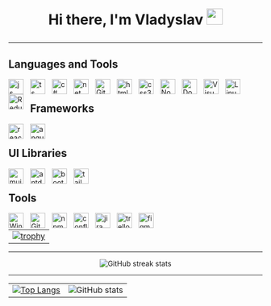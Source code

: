 <h1 align="center">Hi there, I'm Vladyslav</a> 
<img src="https://github.com/blackcater/blackcater/raw/main/images/Hi.gif" height="32"/>

---

## Languages and Tools

<img align="left" alt="js" width="30px" style="padding-right:10px" src="https://cdn.jsdelivr.net/gh/devicons/devicon@latest/icons/javascript/javascript-original.svg"/>
<img align="left" alt="ts" width="30px" style="padding-right:10px" src="https://cdn.jsdelivr.net/gh/devicons/devicon@latest/icons/typescript/typescript-original.svg"/>
<img align="left" alt="c#" width="30px" style="padding-right:10px" src="https://cdn.jsdelivr.net/gh/devicons/devicon@latest/icons/csharp/csharp-original.svg"/>
<img align="left" alt="net" width="30px" style="padding-right:10px" src="https://cdn.jsdelivr.net/gh/devicons/devicon@latest/icons/dotnetcore/dotnetcore-original.svg"/>
<img align="left" alt="Git" width="30px" style="padding-right:10px" src="https://cdn.jsdelivr.net/gh/devicons/devicon/icons/git/git-original.svg"/>
<img align="left" alt="html5" width="30px" style="padding-right:10px" src="https://cdn.jsdelivr.net/gh/devicons/devicon/icons/html5/html5-original.svg"/>
<img align="left" alt="css3" width="30px" style="padding-right:10px" src="https://cdn.jsdelivr.net/gh/devicons/devicon/icons/css3/css3-original.svg"/>
<img align="left" alt="NodeJS" width="30px" style="padding-right:10px" src="https://cdn.jsdelivr.net/gh/devicons/devicon/icons/nodejs/nodejs-original.svg"/>
<img align="left" alt="Docker" width="30px" style="padding-right:10px" src="https://cdn.jsdelivr.net/gh/devicons/devicon/icons/docker/docker-original.svg"/>
<img align="left" alt="Visual Studio Code" width="30px" style="padding-right:10px" src="https://cdn.jsdelivr.net/gh/devicons/devicon/icons/vscode/vscode-original.svg"/>
<img align="left" alt="Linux" width="30px" style="padding-right:10px" src="https://cdn.jsdelivr.net/gh/devicons/devicon/icons/linux/linux-original.svg"/>
<img align="left" alt="Redux" width="30px" style="padding-right:10px" src="https://cdn.jsdelivr.net/gh/devicons/devicon@latest/icons/redux/redux-original.svg"/>
<br />

## Frameworks

<img align="left" alt="react" width="30px" style="padding-right:10px" src="https://cdn.jsdelivr.net/gh/devicons/devicon@latest/icons/react/react-original.svg"/>
<img align="left" alt="angular" width="30px" style="padding-right:10px" src="https://cdn.jsdelivr.net/gh/devicons/devicon@latest/icons/angular/angular-original.svg"/>

<br />

## UI Libraries

<img align="left" alt="mui" width="30px" style="padding-right:10px" src="https://cdn.jsdelivr.net/gh/devicons/devicon@latest/icons/materialui/materialui-original.svg"/>
<img align="left" alt="antdesign" width="30px" style="padding-right:10px" src="https://cdn.jsdelivr.net/gh/devicons/devicon@latest/icons/antdesign/antdesign-original.svg"/>
<img align="left" alt="bootstrap" width="30px" style="padding-right:10px" src="https://cdn.jsdelivr.net/gh/devicons/devicon@latest/icons/bootstrap/bootstrap-original.svg"/>
<img align="left" alt="tailwindcss" width="30px" style="padding-right:10px" src="https://cdn.jsdelivr.net/gh/devicons/devicon@latest/icons/tailwindcss/tailwindcss-original-wordmark.svg"/>

<br />

## Tools

<img align="left" alt="Windows" width="30px" style="padding-right:10px" src="https://cdn.jsdelivr.net/gh/devicons/devicon/icons/windows8/windows8-original.svg"/>
<img align="left" alt="GitHub" width="30px" style="padding-right:10px" src="https://cdn.jsdelivr.net/gh/devicons/devicon/icons/github/github-original.svg"/>
<img align="left" alt="npm" width="30px" style="padding-right:10px" src="https://cdn.jsdelivr.net/gh/devicons/devicon/icons/npm/npm-original-wordmark.svg"/>
<img align="left" alt="confluence" width="30px" style="padding-right:10px" src="https://cdn.jsdelivr.net/gh/devicons/devicon/icons/confluence/confluence-original.svg"/>
<img align="left" alt="jira" width="30px" style="padding-right:10px" src="https://cdn.jsdelivr.net/gh/devicons/devicon/icons/jira/jira-original.svg"/>
<img align="left" alt="trello" width="30px" style="padding-right:10px" src="https://cdn.jsdelivr.net/gh/devicons/devicon@latest/icons/trello/trello-original.svg"/>
<img align="left" alt="figma" width="30px" style="padding-right:10px" src="https://cdn.jsdelivr.net/gh/devicons/devicon@latest/icons/figma/figma-original.svg"/>

<br />

  <table>
    <tr>
      <td>
        <a href="https://github.com/ryo-ma/github-profile-trophy">
          <img src="https://github-profile-trophy.vercel.app/?username=JustVimeR&row=1&column=7" alt="trophy">
        </a>
      </td>
    </tr>
  </table>

---

<div align="center">
  <img src="https://streak-stats.demolab.com/?user=JustVimeR" alt="GitHub streak stats">
</div>

---

<table>
  <tr>
    <td>
      <a href="https://github.com/anuraghazra/github-readme-stats">
        <img src="https://github-readme-stats.vercel.app/api/top-langs/?username=JustVimeR" alt="Top Langs">
      </a>
    </td>
    <td>
      <img src="https://github-readme-stats.vercel.app/api?username=JustVimeR&show_icons=true" alt="GitHub stats">
    </td>
  </tr>
</table>
